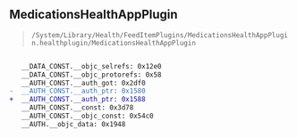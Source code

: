 ## MedicationsHealthAppPlugin

> `/System/Library/Health/FeedItemPlugins/MedicationsHealthAppPlugin.healthplugin/MedicationsHealthAppPlugin`

```diff

   __DATA_CONST.__objc_selrefs: 0x12e0
   __DATA_CONST.__objc_protorefs: 0x58
   __AUTH_CONST.__auth_got: 0x2df0
-  __AUTH_CONST.__auth_ptr: 0x1580
+  __AUTH_CONST.__auth_ptr: 0x1588
   __AUTH_CONST.__const: 0x3d78
   __AUTH_CONST.__objc_const: 0x54c0
   __AUTH.__objc_data: 0x1948

```
